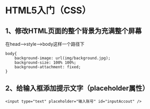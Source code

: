 # HTML5入门（CSS） #

## 1、修改HTML页面的整个背景为充满整个屏幕 ##

在head-->style-->body这样一个路径下

    body{
		background-image: url(img/background.jpg);
		background-size: 100% 100%;
		background-attachment: fixed;
	}



## 2、给输入框添加提示文字（placeholder属性） ##

    <input type="text" placeholder="输入账号" id="inputAccout" />